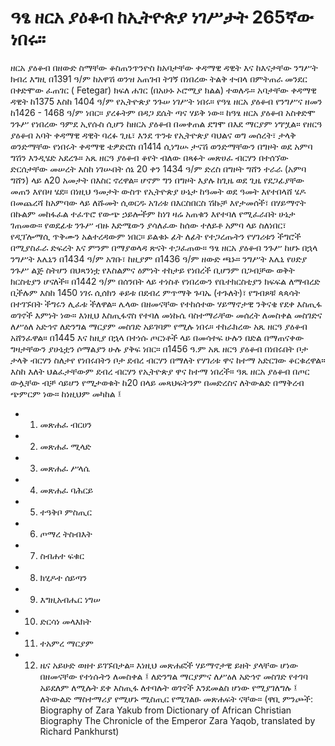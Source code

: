 # ዓፄ ዘርአ ያዕቆብ ከኢትዮጵያ ነገሥታት 265ኛው ነበሩ። 
ዘርአ ያዕቆብ በዘውድ ስማቸው ቆስጠንጥንዮስ ከአባታቸው ቀዳማዊ ዳዊት እና ከእናታቸው ንግሥት ክብረ እግዚ በ1391 ዓ/ም ከአዋሽ ወንዝ አጠገብ ትገኝ በነበረው ትልቅ ተብላ በምትጠራ መንደር በቀድሞው ፈጠገር ( Fetegar) ክፍለ ሐገር (በአሁኑ ኦሮሚያ ክልል) ተወለዱ። አባታቸው ቀዳማዊ ዳዊት ከ1375 እስከ 1404 ዓ/ም የኢትዮጵያ ንጉሠ ነገሥት ነበሩ።
የዓፄ ዘርአ ያዕቆብ የንግሥና ዘመን ከ1426 - 1468 ዓ/ም ነበር። ያረፉትም በዳጋ ደሴት ጣና ሃይቅ ነው። 
ከዓፄ ዘርአ ያዕቆብ አስቀድሞ ንጉሥ የነበረው ዓምደ ኢየሱስ ሲሆን ከዘርአ ያዕቆብ በመቀጠል ደግሞ በእደ ማርያም ነግሧል።
የዘርዓ ያዕቆብ አባት ቀዳማዊ ዳዊት ባረፉ ጊዜ፣ እንደ ጥንቱ የኢትዮጵያ ባህልና ወግ መሰረት፣ ታላቅ ወንድማቸው የነበሩት ቀዳማዊ ቴዎድሮስ በ1414 ሲነግሡ ታናሽ ወንድማቸውን በግዞት ወደ አምባ ግሽን እንዲሄድ አደረጉ። አጼ ዘርዓ ያዕቆብ ቆየት ብለው በጻፉት መጽሀፈ ብርሃን በተሰኘው ድርሰታቸው መሠረት እስከ ነገሡበት ሰኔ 20 ቀን 1434 ዓ/ም ድረስ በግዞት ግሸን ተራራ (አምባ ግሸን) ላይ ለ20 አመታት በእስር ኖረዋል። ሆኖም ግን በግዞት እያሉ ከጊዜ ወደ ጊዜ የደጋፊያቸው መጠን እየበዛ ሄደ። በነዚህ ዓመታት ውስጥ የኢትዮጵያ ሁኔታ ከዓመት ወደ ዓመት እየተበላሸ ሄዶ በመጨረሻ ከአምባው ላይ ለሹመት ሲወርዱ አገሪቱ በእርስበርስ ሽኩቻ እየታመሰች፣ በሃይማኖት በኩልም መከፋፈል ተፈጥሮ የውጭ ኃይሎችም ከነገ ዛሬ አጠቁን እየተባለ የሚፈራበት ሁኔታ ገጠመው። የወደፊቱ ንጉሥ ብዙ እድሜውን ያሳለፈው ከሰው ተለይቶ አምባ ላይ ስለነበር፣ የዲፕሎማሲ ጥቅሙን አልተረዳውም ነበር። ይልቁኑ ፊት ለፊት የተጋረጡትን የሃገሪቱን ችግሮች በሚያስፈራ ድፍረት እና ምንም በማያወላዳ ጽናት ተጋፈጠው።
ዓፄ ዘርአ ያዕቆብ ንጉሥ ከሆኑ በኋላ ንግሥት እሌኒን በ1434 ዓ/ም አገቡ፣ ከዚያም በ1436 ዓ/ም ዘውድ ጫኑ። ንግሥት እሌኒ የሀድያ ንጉሥ ልጅ ስትሆን በህጻንነቷ የእስልምና ዕምነት ተከታይ የነበረች ቢሆንም በጋብቻው ወቅት ክርስቲያን ሆናለች።
በ1442 ዓ/ም በሰንበት ላይ ተነስቶ የነበረውን የቤተክርስቲያን ክፍፍል ለማብረድ ቢችሉም እስከ 1450 ነገሩ ሲሰክን ቆይቱ በደብረ ምጥማቅ ጉባኤ (ተጉለት)፣ የግብጾቹ ጳጳሳት በተገኙበት ችግሩን ሊፈቱ ችለዋል። ሌላው በዘመናቸው የተከሰተው ሃይማኖታዊ ንቅናቄ የደቀ እስጢፋ ወገኖች እምነት ነው። እነዚህ እስጢፋኖስ የተባለ መነኩሴ ባስተማራቸው መሰረት ለመስቀል መስገድና ለሥዕለ አድኅኖ ለድንግል ማርያም መስገድ አይገባም የሚሉ ነበሩ። ተከራክረው አጼ ዘርዓ ያዕቆብ አሸንፈዋል።
በ1445 እና ከዚያ በኋላ በተነሱ ጦርነቶች ላይ በመሳተፍ ሁሉን በድል በማጠናቀው ግዛታቸውን ያሁኒቷን ሶማልያን ሁሉ ያቅፍ ነበር።
በ1456 ዓ.ም አጼ ዘርዓ ያዕቆብ በነበሩበት ቦታ ታላቅ ብርሃን ስለታየ የነበሩበትን ቦታ ደብረ ብርሃን በማለት የሃገሪቱ ዋና ከተማ አድርገው ቆርቁረዋል። እስከ እለት ህልፈታቸውም ደብረ ብርሃን የኢትዮጵያ ዋና ከተማ ነበረች።
ዓጼ ዘርአ ያዕቆብ በጦር ውሏቸው ብቻ ሳይሆን የሚታወቁት ከ20 በላይ መጻህፍትንም በመድረስና ለትውልድ በማቅረብ ጭምርም ነው። ከነዚህም መካከል ፤
- 1. መጽሐፈ ብርሀን 
- 2. መጽሐፈ ሚላድ 
- 3. መጽሐፈ ሥላሴ 
- 4. መጽሐፈ ባሕርይ 
- 5. ተዓቅቦ ምስጢር 
- 6. ጦማረ ትስብእት 
- 7. ስብሐተ ፍቁር 
- 8. ክሂዶተ ሰይጣን 
- 9. እግዚአብሔር ነግሠ 
- 10. ድርሳነ መላእክት 
- 11. ተአምረ ማርያም 
- 12. ዜና አይሁድ  ወዘተ ይገኙበታል። 
እነዚህ መጽሐፎች ሃይማኖታዊ ይዘት ያላቸው ሆነው በዘመናቸው የተነሱትን ለመስቀል ፤ ለድንግል ማርያምና ለሥዕለ አድኅኖ መስገድ የተገባ አይደለም ለሚሉት ደቀ እስጢፋ ለተባሉት ወገኖች እንደመልስ ሆነው የሚያገለግሉ ፤ ለትውልድ ማስተማሪያ የሚሆኑ ሚስጢር የሚገልፁ መጽሐፍት ናቸው።
(ዋቢ ምንጮች: 
Biography of Zara Yakub from Dictionary of African Christian Biography
The Chronicle of the Emperor Zara Yaqob, translated by Richard Pankhurst)
